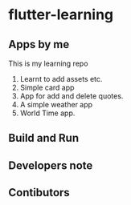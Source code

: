 # flutter-learning
## Apps by me
This is my learning repo
1. Learnt to add assets etc.
2. Simple card app
3. App for add and delete quotes.
4. A simple weather app
5. World Time app.
## Build and Run
## Developers note
## Contibutors
